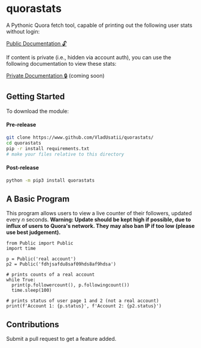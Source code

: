 # quorastats

A Pythonic Quora fetch tool, capable of printing out the following user stats without login:

[Public Documentation 🔓](https://www.github.com/VladUsatii/quorastats/blob/main/PUBLICDOCS.md)

If content is private (i.e., hidden via account auth), you can use the following documentation to view these stats:

[Private Documentation 🔒](https://www.github.com/VladUsatii/quorastats/blob/main/PRIVATEDOCS.md) (coming soon)

## Getting Started

To download the module:

#### Pre-release
```bash
git clone https://www.github.com/VladUsatii/quorastats/
cd quorastats
pip -r install requirements.txt
# make your files relative to this directory
```

#### Post-release
```bash
python -m pip3 install quorastats
```

## A Basic Program

This program allows users to view a live counter of their followers, updated every _n_ seconds. **Warning: Update should be kept high if possible, due to influx of users to Quora's network. They may also ban IP if too low (please use best judgement).**

```python3
from Public import Public
import time

p = Public('real account')
p2 = Public('fdhjsafdu8saf09hds8af9hdsa')

# prints counts of a real account
while True:
  print(p.followercount(), p.followingcount())
  time.sleep(100)

# prints status of user page 1 and 2 (not a real account)
print(f'Account 1: {p.status}', f'Account 2: {p2.status}')
```

## Contributions

Submit a pull request to get a feature added.
